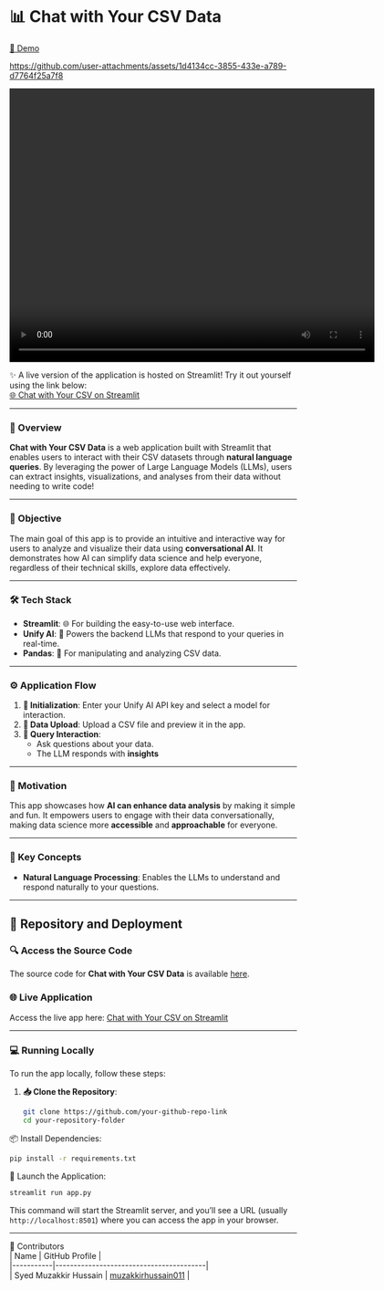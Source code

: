 # 📊 Chat with Your CSV Data  
[🚀 Demo](https://github.com/muzakkirhussain011/unifyai_demos/blob/main/videos/Chat%20with%20CSV%20-%20Google%20Chrome%202024-10-19%2009-38-56.mp4)  

https://github.com/user-attachments/assets/1d4134cc-3855-433e-a789-d7764f25a7f8

<video width="640" height="480" autoplay>
  <source src="../../../../_static/Talk_To_Your_Data.mp4" type="video/mp4">
Your browser does not support the video tag.
</video>

✨ A live version of the application is hosted on Streamlit! Try it out yourself using the link below:  
[🌐 Chat with Your CSV on Streamlit](https://talk-to-your-data-unifyai.streamlit.app/)  

---

### 🧐 Overview  
**Chat with Your CSV Data** is a web application built with Streamlit that enables users to interact with their CSV datasets through **natural language queries**. By leveraging the power of Large Language Models (LLMs), users can extract insights, visualizations, and analyses from their data without needing to write code!  

---

### 🎯 Objective  
The main goal of this app is to provide an intuitive and interactive way for users to analyze and visualize their data using **conversational AI**. It demonstrates how AI can simplify data science and help everyone, regardless of their technical skills, explore data effectively.  

---

### 🛠️ Tech Stack  
- **Streamlit**: 🌐 For building the easy-to-use web interface.  
- **Unify AI**: 🤖 Powers the backend LLMs that respond to your queries in real-time.  
- **Pandas**: 🐼 For manipulating and analyzing CSV data.  
 

---

### ⚙️ Application Flow  
1. **🔑 Initialization**: Enter your Unify AI API key and select a model for interaction.  
2. **📂 Data Upload**: Upload a CSV file and preview it in the app.  
3. **💬 Query Interaction**:  
   - Ask questions about your data.  
   - The LLM responds with **insights** 

---

### 🎨 Motivation  
This app showcases how **AI can enhance data analysis** by making it simple and fun. It empowers users to engage with their data conversationally, making data science more **accessible** and **approachable** for everyone.  

---

### 🧠 Key Concepts  
- **Natural Language Processing**: Enables the LLMs to understand and respond naturally to your questions.  

---

## 📂 Repository and Deployment  

### 🔍 Access the Source Code  
The source code for **Chat with Your CSV Data** is available [here](https://github.com/muzakkirhussain011/Talk-To-Your-Data/).  

### 🌐 Live Application  
Access the live app here: [Chat with Your CSV on Streamlit](https://talk-to-your-data-unifyai.streamlit.app/)  

---

### 💻 Running Locally  
To run the app locally, follow these steps:  

1. **📥 Clone the Repository**:  
   ```bash
   git clone https://github.com/your-github-repo-link
   cd your-repository-folder
📦 Install Dependencies:
```bash
pip install -r requirements.txt
```

🚀 Launch the Application:
```bash
streamlit run app.py
```
This command will start the Streamlit server, and you’ll see a URL (usually `http://localhost:8501`) where you can access the app in your browser.

---

👥 Contributors  
| Name      | GitHub Profile                          |  
|-----------|-----------------------------------------|  
| Syed Muzakkir Hussain | [muzakkirhussain011](https://github.com/muzakkirhussain011) |


